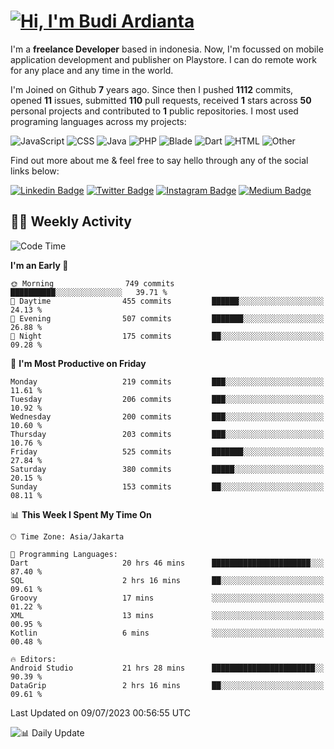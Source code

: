 # [![Hi, I'm Budi Ardianta](https://readme-typing-svg.herokuapp.com?size=24&vCenter=true&lines=%F0%9F%91%8B+Hi%2C+I'm+Budi+Ardianta+;%F0%9F%92%BB+Android+And+Web+Developer+)](https://git.io/typing-svg)

I'm a **freelance Developer** based in indonesia. Now, I'm focussed on mobile application development and publisher on Playstore. I can do remote work for any place and any time in the world.

I'm Joined on Github **7** years ago. Since then I pushed **1112** commits, opened **11** issues, submitted **110** pull requests, received **1** stars across **50** personal projects and contributed to **1** public repositories.
I most used programing languages across my projects:

![JavaScript](https://img.shields.io/badge/-JavaScript-%23f1e05a?style=flat&logo=JavaScript&logoColor=white)
![CSS](https://img.shields.io/badge/-CSS-%23563d7c?style=flat&logo=CSS&logoColor=white)
![Java](https://img.shields.io/badge/-Java-%23b07219?style=flat&logo=Java&logoColor=white)
![PHP](https://img.shields.io/badge/-PHP-%234F5D95?style=flat&logo=PHP&logoColor=white)
![Blade](https://img.shields.io/badge/-Blade-%23f7523f?style=flat&logo=Blade&logoColor=white)
![Dart](https://img.shields.io/badge/-Dart-%2300B4AB?style=flat&logo=Dart&logoColor=white)
![HTML](https://img.shields.io/badge/-HTML-%23e34c26?style=flat&logo=HTML&logoColor=white)
![Other](https://img.shields.io/badge/-Other-%23ededed?style=flat&logo=Other&logoColor=white)

Find out more about me & feel free to say hello through any of the social links below:

[![Linkedin Badge](https://img.shields.io/badge/-budiardianata-blue?style=flat&logo=Linkedin&logoColor=white&link=https://www.linkedin.com/in/budiardianata/)](https://www.linkedin.com/in/budiardianata/)
[![Twitter Badge](https://img.shields.io/badge/-budiardianata-%231DA1F2.svg?style=flat&logo=twitter&logoColor=white&link=https://www.twitter.com/budiardianata)](https://www.linkedin.com/in/budiardianata/)
[![Instagram Badge](https://img.shields.io/badge/-budiardianata-purple?style=flat&logo=instagram&logoColor=white&link=https://instagram.com/budiardianata/)](https://instagram.com/budiardianata)
[![Medium Badge](https://img.shields.io/badge/-@budiardianata-%2312100E.svg?style=flat&logo=Medium&logoColor=white&link=https://medium.com/@budiardianata/)](https://medium.com/@budiardianata)

## 👨‍💻 Weekly Activity
<!--START_SECTION:waka-->
![Code Time](http://img.shields.io/badge/Code%20Time-1%2C886%20hrs%2043%20mins-blue)

**I'm an Early 🐤** 

```text
🌞 Morning                749 commits         ██████████░░░░░░░░░░░░░░░   39.71 % 
🌆 Daytime                455 commits         ██████░░░░░░░░░░░░░░░░░░░   24.13 % 
🌃 Evening                507 commits         ███████░░░░░░░░░░░░░░░░░░   26.88 % 
🌙 Night                  175 commits         ██░░░░░░░░░░░░░░░░░░░░░░░   09.28 % 
```
📅 **I'm Most Productive on Friday** 

```text
Monday                   219 commits         ███░░░░░░░░░░░░░░░░░░░░░░   11.61 % 
Tuesday                  206 commits         ███░░░░░░░░░░░░░░░░░░░░░░   10.92 % 
Wednesday                200 commits         ███░░░░░░░░░░░░░░░░░░░░░░   10.60 % 
Thursday                 203 commits         ███░░░░░░░░░░░░░░░░░░░░░░   10.76 % 
Friday                   525 commits         ███████░░░░░░░░░░░░░░░░░░   27.84 % 
Saturday                 380 commits         █████░░░░░░░░░░░░░░░░░░░░   20.15 % 
Sunday                   153 commits         ██░░░░░░░░░░░░░░░░░░░░░░░   08.11 % 
```


📊 **This Week I Spent My Time On** 

```text
🕑︎ Time Zone: Asia/Jakarta

💬 Programming Languages: 
Dart                     20 hrs 46 mins      ██████████████████████░░░   87.40 % 
SQL                      2 hrs 16 mins       ██░░░░░░░░░░░░░░░░░░░░░░░   09.61 % 
Groovy                   17 mins             ░░░░░░░░░░░░░░░░░░░░░░░░░   01.22 % 
XML                      13 mins             ░░░░░░░░░░░░░░░░░░░░░░░░░   00.95 % 
Kotlin                   6 mins              ░░░░░░░░░░░░░░░░░░░░░░░░░   00.48 % 

🔥 Editors: 
Android Studio           21 hrs 28 mins      ███████████████████████░░   90.39 % 
DataGrip                 2 hrs 16 mins       ██░░░░░░░░░░░░░░░░░░░░░░░   09.61 % 
```


 Last Updated on 09/07/2023 00:56:55 UTC
<!--END_SECTION:waka-->

![📊 Daily Update](https://github.com/budiardianata/budiardianata/actions/workflows/update-activity.yml/badge.svg)
